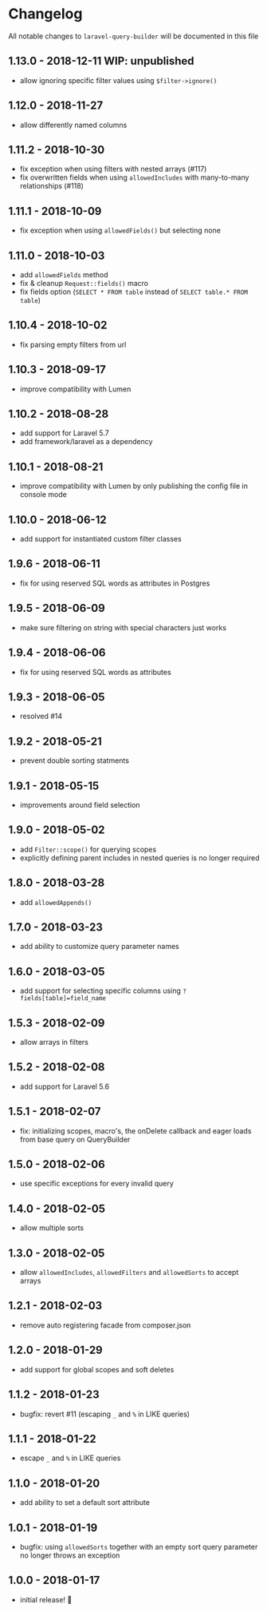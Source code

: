# Changelog

All notable changes to `laravel-query-builder` will be documented in this file

## 1.13.0 - 2018-12-11 **WIP: unpublished**

- allow ignoring specific filter values using `$filter->ignore()`

## 1.12.0 - 2018-11-27

- allow differently named columns

## 1.11.2 - 2018-10-30

- fix exception when using filters with nested arrays (#117)
- fix overwritten fields when using `allowedIncludes` with many-to-many relationships (#118)

## 1.11.1 - 2018-10-09

- fix exception when using `allowedFields()` but selecting none

## 1.11.0 - 2018-10-03

- add `allowedFields` method
- fix & cleanup `Request::fields()` macro
- fix fields option (`SELECT * FROM table` instead of `SELECT table.* FROM table`)

## 1.10.4 - 2018-10-02

- fix parsing empty filters from url

## 1.10.3 - 2018-09-17

- improve compatibility with Lumen

## 1.10.2 - 2018-08-28

- add support for Laravel 5.7
- add framework/laravel as a dependency

## 1.10.1 - 2018-08-21

- improve compatibility with Lumen by only publishing the config file in console mode

## 1.10.0 - 2018-06-12

- add support for instantiated custom filter classes

## 1.9.6 - 2018-06-11

- fix for using reserved SQL words as attributes in Postgres

## 1.9.5 - 2018-06-09

- make sure filtering on string with special characters just works

## 1.9.4 - 2018-06-06

- fix for using reserved SQL words as attributes

## 1.9.3 - 2018-06-05

- resolved #14

## 1.9.2 - 2018-05-21

- prevent double sorting statments

## 1.9.1 - 2018-05-15

- improvements around field selection

## 1.9.0 - 2018-05-02

- add `Filter::scope()` for querying scopes
- explicitly defining parent includes in nested queries is no longer required

## 1.8.0 - 2018-03-28

- add `allowedAppends()`

## 1.7.0 - 2018-03-23

- add ability to customize query parameter names

## 1.6.0 - 2018-03-05

- add support for selecting specific columns using `?fields[table]=field_name`

## 1.5.3 - 2018-02-09

- allow arrays in filters

## 1.5.2 - 2018-02-08

- add support for Laravel 5.6

## 1.5.1 - 2018-02-07

- fix: initializing scopes, macro's, the onDelete callback and eager loads from base query on QueryBuilder

## 1.5.0 - 2018-02-06

- use specific exceptions for every invalid query

## 1.4.0 - 2018-02-05

- allow multiple sorts

## 1.3.0 - 2018-02-05

- allow `allowedIncludes`, `allowedFilters` and `allowedSorts` to accept arrays

## 1.2.1 - 2018-02-03

- remove auto registering facade from composer.json

## 1.2.0 - 2018-01-29

- add support for global scopes and soft deletes

## 1.1.2 - 2018-01-23

- bugfix: revert #11 (escaping `_` and `%` in LIKE queries)

## 1.1.1 - 2018-01-22

- escape `_` and `%` in LIKE queries

## 1.1.0 - 2018-01-20

- add ability to set a default sort attribute

## 1.0.1 - 2018-01-19

- bugfix: using `allowedSorts` together with an empty sort query parameter no longer throws an exception

## 1.0.0 - 2018-01-17

- initial release! 🎉
